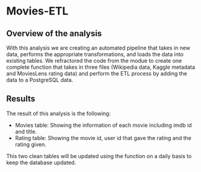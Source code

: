 # Movies-ETL

## Overview of the analysis
With this analysis we are creating an automated pipeline that takes in new data, performs the appropriate transformations, and loads the data into existing tables. We refractored the code from the modue to create one complete function that takes in three files (Wikipedia data, Kaggle metadata and MoviesLens rating data) and perform the ETL process by adding the data to a PostgreSQL data.

## Results
The result of this analysis is the following:
- Movies table: Showing the information of each movie including imdb id and title.
- Rating table: Showing the movie id, user id that gave the rating and the rating given.

This two clean tables will be updated using the function on a daily basis to keep the database updated.
